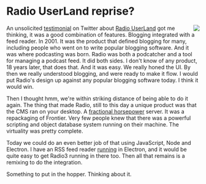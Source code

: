 # Radio UserLand reprise?
<img src="http://scripting.com/images/2019/11/18/radioUserLand.png" border="0" align="right">An unsolicited <a href="https://twitter.com/bb/status/1196267156268298241">testimonial</a> on Twitter about <a href="https://duckduckgo.com/?q=Radio+UserLand&t=hx&ia=web">Radio UserLand</a> got me thinking, it was a good combination of features. Blogging integrated with a feed reader. In 2001. It was the product that defined blogging for many, including people who went on to write popular blogging software. And it was where podcasting was born. Radio was both a podcatcher and a tool for managing a podcast feed. It did both sides. I don't know of any product, 18 years later, that does that. And it was easy. We really honed the UI. By then we really understood blogging, and were ready to make it flow. I would put Radio's design up against any popular blogging software today. I think it would win.

Then I thought hmm, we're within striking distance of being able to do it again. The thing that made Radio, still to this day a unique product was that the CMS ran on your desktop. A <a href="http://scripting.com/davenet/1997/09/14/FractionalHorsepowerHTTPSe.html">fractional horsepower</a> server. It was a repackaging of Frontier. Very few people knew that there was a powerful scripting and object database system running on their machine. The virtuality was pretty complete.

Today we could do an even better job of that using JavaScript, Node and Electron. I have an RSS feed reader <a href="http://scripting.com/2017/04/19/electricRiverV041b.html">running</a> in Electron, and it would be quite easy to get Radio3 running in there too. Then all that remains is a remixing to do the integration. 

Something to put in the hopper. Thinking about it. 

